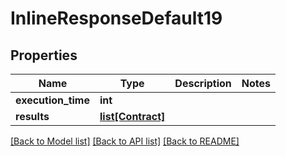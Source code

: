 # InlineResponseDefault19

## Properties
Name | Type | Description | Notes
------------ | ------------- | ------------- | -------------
**execution_time** | **int** |  | 
**results** | [**list[Contract]**](Contract.md) |  | 

[[Back to Model list]](../README.md#documentation-for-models) [[Back to API list]](../README.md#documentation-for-api-endpoints) [[Back to README]](../README.md)

